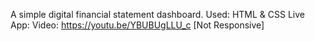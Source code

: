 A simple digital financial statement dashboard.
Used: HTML & CSS
Live App:
Video: https://youtu.be/YBUBUgLLU_c
[Not Responsive]
